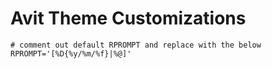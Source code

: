 # Avit Theme Customizations

```
# comment out default RPROMPT and replace with the below
RPROMPT='[%D{%y/%m/%f}|%@]'
```
